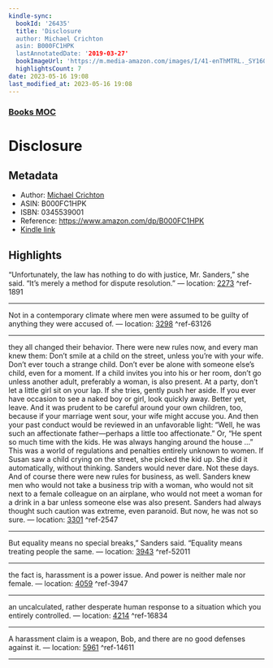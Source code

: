 ```yaml
---
kindle-sync:
  bookId: '26435'
  title: 'Disclosure
  author: Michael Crichton
  asin: B000FC1HPK
  lastAnnotatedDate: '2019-03-27'
  bookImageUrl: 'https://m.media-amazon.com/images/I/41-enThMTRL._SY160.jpg'
  highlightsCount: 7
date: 2023-05-16 19:08
last_modified_at: 2023-05-16 19:08
---
```

### [Books MOC](Books%20MOC.md)
# Disclosure
## Metadata
* Author: [Michael Crichton](https://www.amazon.comundefined)
* ASIN: B000FC1HPK
* ISBN: 0345539001
* Reference: https://www.amazon.com/dp/B000FC1HPK
* [Kindle link](kindle://book?action=open&asin=B000FC1HPK)

## Highlights
“Unfortunately, the law has nothing to do with justice, Mr. Sanders,” she said. “It’s merely a method for dispute resolution.” — location: [2273](kindle://book?action=open&asin=B000FC1HPK&location=2273) ^ref-1891

---
Not in a contemporary climate where men were assumed to be guilty of anything they were accused of. — location: [3298](kindle://book?action=open&asin=B000FC1HPK&location=3298) ^ref-63126

---
they all changed their behavior. There were new rules now, and every man knew them: Don’t smile at a child on the street, unless you’re with your wife. Don’t ever touch a strange child. Don’t ever be alone with someone else’s child, even for a moment. If a child invites you into his or her room, don’t go unless another adult, preferably a woman, is also present. At a party, don’t let a little girl sit on your lap. If she tries, gently push her aside. If you ever have occasion to see a naked boy or girl, look quickly away. Better yet, leave. And it was prudent to be careful around your own children, too, because if your marriage went sour, your wife might accuse you. And then your past conduct would be reviewed in an unfavorable light: “Well, he was such an affectionate father—perhaps a little too affectionate.” Or, “He spent so much time with the kids. He was always hanging around the house …” This was a world of regulations and penalties entirely unknown to women. If Susan saw a child crying on the street, she picked the kid up. She did it automatically, without thinking. Sanders would never dare. Not these days. And of course there were new rules for business, as well. Sanders knew men who would not take a business trip with a woman, who would not sit next to a female colleague on an airplane, who would not meet a woman for a drink in a bar unless someone else was also present. Sanders had always thought such caution was extreme, even paranoid. But now, he was not so sure. — location: [3301](kindle://book?action=open&asin=B000FC1HPK&location=3301) ^ref-2547

---
But equality means no special breaks,” Sanders said. “Equality means treating people the same. — location: [3943](kindle://book?action=open&asin=B000FC1HPK&location=3943) ^ref-52011

---
the fact is, harassment is a power issue. And power is neither male nor female. — location: [4059](kindle://book?action=open&asin=B000FC1HPK&location=4059) ^ref-3947

---
an uncalculated, rather desperate human response to a situation which you entirely controlled. — location: [4214](kindle://book?action=open&asin=B000FC1HPK&location=4214) ^ref-16834

---
A harassment claim is a weapon, Bob, and there are no good defenses against it. — location: [5961](kindle://book?action=open&asin=B000FC1HPK&location=5961) ^ref-14611

---
